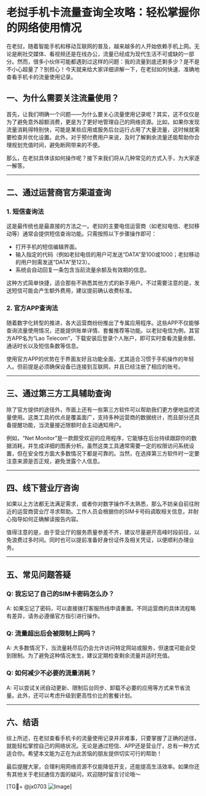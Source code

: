 # 老挝手机卡流量查询全攻略：轻松掌握你的网络使用情况

在老挝，随着智能手机和移动互联网的普及，越来越多的人开始依赖手机上网。无论是刷社交媒体、看视频还是在线办公，流量已经成为现代生活不可或缺的一部分。然而，很多小伙伴可能都遇到过这样的问题：我的流量到底还剩多少？是不是不小心超量了？别担心！今天就来给大家详细讲解一下，在老挝如何快速、准确地查看手机卡的流量使用记录。

## 一、为什么需要关注流量使用？

首先，让我们明确一个问题——为什么要关心流量使用记录呢？其实，这不仅仅是为了避免意外超额消费，更是为了更好地管理自己的网络资源。比如，如果你发现流量消耗得特别快，可能是某些应用或服务后台运行占用了大量流量，这时候就需要检查并优化设置。此外，对于预付费用户来说，及时了解剩余流量还能帮助你合理规划充值时间，避免断网带来的不便。

那么，在老挝具体该如何操作呢？接下来我们将从几种常见的方式入手，为大家逐一解答。

---

## 二、通过运营商官方渠道查询

### 1. 短信查询法

这是最传统也是最直接的方法之一。老挝的主要电信运营商（如老挝电信、老挝移动等）通常会提供短信查询功能。只需按照以下步骤操作即可：

- 打开手机的短信编辑界面。
- 输入指定的代码（例如老挝电信的用户可发送“DATA”至100或1000；老挝移动的用户则需发送“DATA”至123）。
- 系统会自动回复一条包含当前流量余额及有效期的信息。

这种方式简单快捷，适合那些不熟悉其他方式的新手用户。不过需要注意的是，发送短信可能会产生额外费用，建议提前确认收费标准。

### 2. 官方APP查询法

随着数字化转型的推进，各大运营商纷纷推出了专属应用程序。这些APP不仅能够查询流量使用情况，还能提供账单详情、套餐推荐等功能。以老挝电信为例，其官方APP名为“Lao Telecom”，下载安装后登录个人账户，即可实时查看流量余额、通话时长以及短信条数等信息。

使用官方APP的优势在于界面友好且功能全面，尤其适合习惯于手机操作的年轻人。但前提是必须确保设备已连接到互联网，并且已经注册了相应的账号。

---

## 三、通过第三方工具辅助查询

除了官方提供的途径外，市面上还有一些第三方软件可以帮助我们更方便地监控流量使用。这类工具的优点是覆盖面广，支持多种运营商的数据统计，而且部分还具备提醒功能，当流量接近限额时会主动通知用户。

例如，“Net Monitor”是一款颇受欢迎的应用程序，它能够在后台持续跟踪你的数据消耗，并生成详细的图表分析。虽然这类工具通常需要一定的权限访问系统设置，但在安全性方面大多数情况下都是可靠的。当然，在选择第三方软件时一定要注意来源是否正规，避免泄露个人信息。

---

## 四、线下营业厅咨询

如果以上方法都无法满足需求，或者你对数字操作不太熟悉，那么不妨亲自前往附近的运营商营业厅寻求帮助。工作人员会根据你的SIM卡号码调取相关信息，并耐心指导如何正确解读报告内容。

值得注意的是，由于营业厅的服务质量参差不齐，建议尽量避开高峰时段前往，以免浪费过多时间。同时也可以提前准备好身份证件及相关凭证，以便顺利办理业务。

---

## 五、常见问题答疑

### Q: 我忘记了自己的SIM卡密码怎么办？
A: 如果忘记了密码，可以直接拨打客服热线申请重置。不同运营商的具体流程略有差异，请务必遵循官方指引进行操作。

### Q: 流量超出后会被限制上网吗？
A: 大多数情况下，当流量耗尽后仍会允许访问特定网站或服务，但速度可能会受到限制。为了避免这种情况发生，建议定期检查剩余流量并适时充值。

### Q: 如何减少不必要的流量消耗？
A: 可以尝试关闭自动更新、限制后台同步、卸载不必要的应用等方式来节省流量。此外，还可以考虑升级到更高性价比的套餐计划。

---

## 六、结语

综上所述，在老挝查看手机卡的流量使用记录并非难事，只要掌握了正确的途径，就能轻松掌控自己的网络状况。无论是通过短信、APP还是营业厅，总有一种方式适合你。希望本文能为正在为此苦恼的朋友提供切实可行的帮助！

最后提醒大家，合理利用网络资源不仅能降低开支，还能提高生活效率。如果你还有其他关于老挝通信方面的疑问，欢迎随时留言讨论哦～ 

[TG💪+ @jx0703 ![Image](https://github.com/user-attachments/assets/dbca1d08-cadb-493c-b0ec-ad6f7a83f270)]